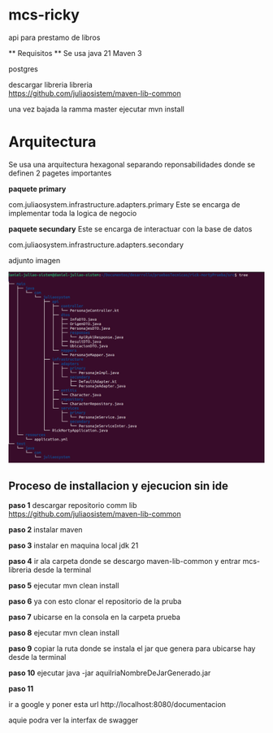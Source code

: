 # mcs-ricky 
api para prestamo de  libros 

** Requisitos **
Se usa java 21
Maven 3

postgres

 descargar libreria libreria  
 https://github.com/juliaosistem/maven-lib-common

una vez bajada la ramma master ejecutar mvn install 




# Arquitectura

Se usa una arquitectura hexagonal separando reponsabilidades 
donde se definen  2 pagetes  importantes  


**paquete primary**

com.juliaosystem.infrastructure.adapters.primary
Este se encarga de implementar toda la logica de negocio

**paquete secundary**
Este se encarga de interactuar con la base de datos

com.juliaosystem.infrastructure.adapters.secondary


 adjunto imagen 

 ![Texto alternativo](https://github.com/juliaosistem/rick-mortyPrueba/blob/master/imgDocumentacion/Arquitectura.png)



## Proceso de installacion y ejecucion sin ide

**paso 1**  descargar repositorio comm lib 
   https://github.com/juliaosistem/maven-lib-common

**paso 2**  instalar maven 

**paso 3**  instalar en maquina local jdk 21

**paso 4**    ir ala carpeta  donde se descargo maven-lib-common 
 y entrar mcs-libreria desde la terminal 

**paso 5**  ejecutar mvn clean  install 


**paso 6** ya con esto clonar el repositorio de la pruba 


**paso 7**  ubicarse en la consola en la carpeta prueba

**paso 8**  ejecutar mvn clean  install 

**paso 9**  copiar la ruta donde se instala el jar que genera para ubicarse hay desde la terminal  

**paso 10**  ejecutar 
  java -jar aquiIriaNombreDeJarGenerado.jar


 

 **paso 11**
  

ir a google y poner esta url
http://localhost:8080/documentacion

aquie podra ver la interfax de swagger 


